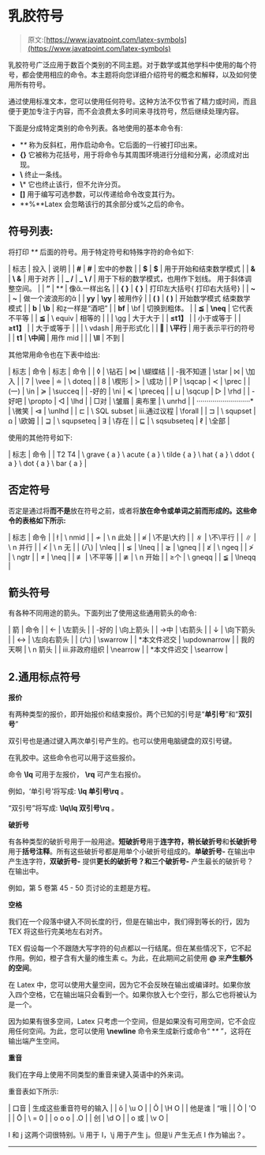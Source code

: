 # 乳胶符号

> 原文:[https://www.javatpoint.com/latex-symbols](https://www.javatpoint.com/latex-symbols)

乳胶符号广泛应用于数百个类别的不同主题。对于数学或其他学科中使用的每个符号，都会使用相应的命令。本主题将向您详细介绍符号的概念和解释，以及如何使用所有符号。

通过使用标准文本，您可以使用任何符号。这种方法不仅节省了精力或时间，而且便于更加专注于内容，而不会浪费太多时间来寻找符号，然后继续处理内容。

下面是分成特定类别的命令列表。各地使用的基本命令有:

*   **\** 称为反斜杠，用作启动命令。它后面的一行被打印出来。
*   **{}** 它被称为花括号，用于将命令与其周围环境进行分组和分离，必须成对出现。
*   **\\** 终止一条线。
*   **\\*** 它也终止该行，但不允许分页。
*   **[]** 用于编写可选参数，可以传递给命令改变其行为。
*   **%**Latex 会忽略该行的其余部分或%之后的命令。

## 符号列表:

将打印 **\** 后面的符号。用于特定符号和特殊字符的命令如下:

| 标志 | 投入 | 说明 |
| **#** | **\#** | 宏中的参数 |
| **$** | **\$** | 用于开始和结束数学模式 |
| **&** | **\ &** | 用于对齐 |
| **_
/** | **\_**
**\ /** | 用于下标的数学模式，也用作下划线。
用于斜体调整空间。 |
| **”** | **\** | 像ἅ.一样出名 |
| **{
}** | **\{**
**\}** | 打印左大括号{
打印右大括号} |
| **~** | **\~** | 做一个波浪形的ᾶ |
| **yy** | **\yy** | 被用作ẙ |
| **(
)** | **\(**
**\)** | 开始数学模式
结束数学模式 |
| **b** | **\b** | 和ẕ一样是“酒吧” |
| **bf** | \bf | 切换到粗体。 |
| **≦** | **\neq** | 它代表不平等 |
| **≦** | \ equiv | 相等的 |
|  | \gg | 大于大于 |
| **≤t1】** |  | 小于或等于 |
| **≥t1】** |  | 大于或等于 |
|  | \ vdash | 用于形式化 |
| **‖** | **\平行** | 用于表示平行的符号 |
| **t1** | **\中间** | 用作 mid |
|  | **\ll** | 不到 |

其他常用命令也在下表中给出:

| 标志 | 命令 | 标志 | 命令 |
| ◊ | \钻石 | ⋈ | \蝴蝶结 |
| -我不知道 | \star | ⨝ | \加入 |
| 7 | \vee | ≐ | \ doteq |
| 8 | \楔形 | ≻ | \成功 |
| P | \sqcap | ≺ | \prec |
| (一) | \in | ≽ | \succeq |
| -好的 | \ni | ≼ | \preceq |
| ⊔ | \sqcup | ▷ | \rhd |
| -好吧 | \propto | ◁ | \lhd |
| □对 | \皱眉 | 奥布里 | \ unrhd |
| ···························* | \微笑 | ⧏ | \unlhd |
| ⊏ | \ SQL subset | ⅲ.通过议程 | \forall |
| ⊐ | \ squpset | ꭥ | \欧姆 |
| ⊒ | \ squpseteq | ꓱ | \存在 |
| ⊑ | \ sqsubseteq | ℓ | \全部 |

使用的其他符号如下:

| 标志 | 命令 |
| 
T2
T4
 | \ grave { a }
\ acute { a }
\ tilde { a }
\ hat { a }
\ ddot { a }
\ dot { a }
\ bar { a } |

## 否定符号

否定是通过将**而不是**放在符号之前，或者将**放在命令或单词之前而形成的。这些命令的表格如下所示:**

| 标志 | 命令 |
| ł | \ nmid |
| ≁ | \ n 此处 |
| ≉ | \不是\大约 |
| ∦ | \不\平行 |
| ∥ | \ n 并行 |
| ≮ | \ n 无 |
| (八) | \nleq |
| ⪇ | \lneq |
| ⪈ | \gneq |
| ≱ | \ ngeq |
| ≯ | \ ngtr |
| ≠ | \neq |
| ≢ | \不平等 |
| ≇ | \ n 开始 |
| ≥个 | \ gneqq |
| ≨ | \lneqq |

## 箭头符号

有各种不同用途的箭头。下面列出了使用这些通用箭头的命令:

| 箭 | 命令 |
| ← | \左箭头 |
| -好的 | \向上箭头 |
| →中 | \右箭头 |
| ↓ | \向下箭头 |
| ↔ | \左向右箭头 |
| (六) | \swarrow |
| *本文件迟交 | \updownarrow |
| 我的天啊 | \ n 箭头 |
| ⅲ.非政府组织 | \nearrow |
| *本文件迟交 | \searrow |

## 2.通用标点符号

**报价**

有两种类型的报价，即开始报价和结束报价。两个已知的引号是“**单引号**”和“**双引号**”

双引号也是通过键入两次单引号产生的。也可以使用电脑键盘的双引号键。

在乳胶中。这些命令也可以用于这些报价。

命令 **\lq** 可用于左报价， **\rq** 可产生右报价。

例如，‘单引号’将写成: **\lq 单引号\rq** 。

“双引号”将写成: **\lq\lq 双引号\rq** 。

**破折号**

有各种类型的破折号用于一般用途。**短破折号**用于**连字符，稍长破折号**和**长破折号**用于**括号注释**。所有这些破折号都是用单个小破折号组成的。**单破折号-** 在输出中产生连字符，**双破折号-** 提供**更长的破折号？**和**三个破折号-** 产生最长的破折号？在输出中。

例如，第 5 卷第 45 - 50 页讨论的主题是方程。

**空格**

我们在一个段落中键入不同长度的行，但是在输出中，我们得到等长的行，因为 TEX 将这些行完美地左右对齐。

TEX 假设每一个不跟随大写字符的句点都以一行结尾。但在某些情况下，它不起作用。例如，橙子含有大量的维生素 c。为此，在此期间之前使用 **\@** 来**产生额外的空间**。

在 Latex 中，您可以使用大量空间，因为它不会反映在输出或编译时。如果你放入四个空格，它在输出端只会看到一个。如果你放入七个空行，那么它也将被认为是一个。

因为如果有很多空间，Latex 只考虑一个空间，但是如果没有可用空间，它不会应用任何空间。为此，您可以使用 **\newline** 命令来生成新行或命令“ **\** ”，这将在输出端产生空间。

**重音**

我们在字母上使用不同类型的重音来键入英语中的外来词。

重音表如下所示:

| 口音 | 生成这些重音符号的输入 |
| ŏ | \u O |
| Õ | \H O |
| 他是谁 | “哦 |
| Ò | \'O |
| &Omacr; | \ = 0 |
| o o o | \.O |
| 创 | \d O |
| o 或 | \v O |

I 和 j 这两个词很特别。\i 用于 I，\j 用于产生 j。但是\i 产生无点 I 作为输出？。

* * *